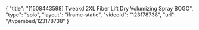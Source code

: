 {
    "title": "[1508443598] Tweakd 2XL Fiber Lift Dry Volumizing Spray BOGO",
    "type": "solo",
    "layout": "iframe-static",
    "videoId": "123178738",
    "url": "\/tvpembed\/123178738"
}